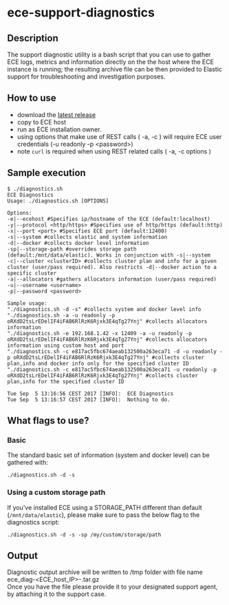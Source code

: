 # ece-support-diagnostics

## Description

The support diagnostic utility is a bash script that you can use to gather ECE logs, metrics and information directly on the the host where the ECE instance is running; the resulting archive file can be then provided to Elastic support for troubleshooting and investigation purposes.

## How to use

* download the [latest release](https://github.com/elastic/ece-support-diagnostics/releases/latest)
* copy to ECE host
* run as ECE installation owner.
* using options that make use of REST calls ( -a, -c ) will require ECE user credentials (-u readonly -p \<password\>)
* note `curl` is required when using REST related calls ( -a, -c options )


## Sample execution

```
$ ./diagnostics.sh 
ECE Diagnostics
Usage: ./diagnostics.sh [OPTIONS]

Options:
-e|--ecehost #Specifies ip/hostname of the ECE (default:localhost)
-y|--protocol <http/https> #Specifies use of http/https (default:http)
-x|--port <port> #Specifies ECE port (default:12400)
-s|--system #collects elastic and system information
-d|--docker #collects docker level information
-sp|--storage-path #overrides storage path (default:/mnt/data/elastic). Works in conjunction with -s|--system
-c|--cluster <clusterID> #collects cluster plan and info for a given cluster (user/pass required). Also restricts -d|--docker action to a specific cluster
-a|--allocators #gathers allocators information (user/pass required)
-u|--username <username>
-p|--password <password>

Sample usage:
"./diagnostics.sh -d -s" #collects system and docker level info
"./diagnostics.sh -a -u readonly -p oRXdD2tsLrEDelIF4iFAB6RlRzK6Rjxk3E4qTg27Ynj" #collects allocators information
"./diagnostics.sh -e 192.168.1.42 -x 12409 -a -u readonly -p oRXdD2tsLrEDelIF4iFAB6RlRzK6Rjxk3E4qTg27Ynj" #collects allocators information using custom host and port
"./diagnostics.sh -c e817ac5fbc674aeab132500a263eca71 -d -u readonly -p oRXdD2tsLrEDelIF4iFAB6RlRzK6Rjxk3E4qTg27Ynj" #collects cluster plan,info and docker info only for the specified cluster ID
"./diagnostics.sh -c e817ac5fbc674aeab132500a263eca71 -u readonly -p oRXdD2tsLrEDelIF4iFAB6RlRzK6Rjxk3E4qTg27Ynj" #collects cluster plan,info for the specified cluster ID

Tue Sep  5 13:16:56 CEST 2017 [INFO]:  ECE Diagnostics 
Tue Sep  5 13:16:57 CEST 2017 [INFO]:  Nothing to do.
```

## What flags to use?

### Basic
The standard basic set of information (system and docker level) can be gathered with:

```
./diagnostics.sh -d -s
```

### Using a custom storage path
If you've installed ECE using a STORAGE_PATH different than default (`/mnt/data/elastic`), please make sure to pass the below flag to the diagnostics script:

```
./diagnostics.sh -d -s -sp /my/custom/storage/path
```


## Output
Diagnostic output archive will be written to /tmp folder with file name ece_diag-<ECE_host_IP>-<Timestamp>.tar.gz  
Once you have the file please provide it to your designated support agent, by attaching it to the support case.

